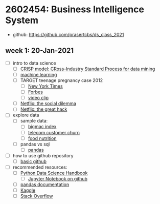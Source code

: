 # 2602454: Business Intelligence System
* github: https://github.com/prasertcbs/ds_class_2021
## week 1: 20-Jan-2021
* [ ] intro to data science
  * [ ] [CRISP model: CRoss-Industry Standard Process for data mining](https://en.wikipedia.org/wiki/Cross-industry_standard_process_for_data_mining#/media/File:CRISP-DM_Process_Diagram.png)
  * [ ] [machine learning](https://jakevdp.github.io/PythonDataScienceHandbook/05.01-what-is-machine-learning.html)
  * [ ] TARGET teenage pregnancy case 2012
    * [ ] [New York Times](https://www.nytimes.com/2012/02/19/magazine/shopping-habits.html)
    * [ ] [Forbes](https://www.forbes.com/sites/kashmirhill/2012/02/16/how-target-figured-out-a-teen-girl-was-pregnant-before-her-father-did/?sh=5199355b6668)
    * [ ] [video clip](https://nyti.ms/2kH3YzT)
  * [ ] [Netflix: the social dilemma](https://www.netflix.com/th-en/title/81254224)
  * [ ] [Netflix: the great hack](https://www.netflix.com/th-en/title/80117542)
* [ ] explore data
  * [ ] sample data:
    * [ ] [bigmac index](./bigmac_index.csv)
    * [ ] [telecom customer churn](./Telco-Customer-Churn.csv)
    * [ ] [food nutrition](./nutrients.csv)
  * [ ] pandas vs sql
    * [ ] [pandas](https://www.youtube.com/watch?v=f3CLdRl-zyQ&list=PLoTScYm9O0GFVfRk_MmZt0vQXNIi36LUz)
* [ ] how to use github repository
  * [ ] [basic github](https://www.youtube.com/watch?v=hSQgAA8bj6I&list=PLoTScYm9O0GGsV1ZAyP4m_iyAbflQrKrX)
* [ ] recommended resources:
  * [ ] [Python Data Science Handbook](https://jakevdp.github.io/PythonDataScienceHandbook/index.html)
    * [ ] [Jupyter Notebook on github](https://github.com/jakevdp/PythonDataScienceHandbook)
  * [ ] [pandas documentation](https://pandas.pydata.org/docs/)
  * [ ] [Kaggle](https://www.kaggle.com/)
  * [ ] [Stack Overflow](https://stackoverflow.com/)
